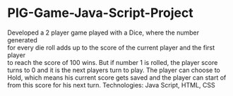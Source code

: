 # PIG-Game-Java-Script-Project
Developed a 2 player game played with a Dice, where the number generated           
for every die roll adds up to the score of the current player and the first player  
to reach the score of 100 wins. But if number 1 is rolled, the player score 
turns to 0 and it is the next players turn to play. The player can choose to 
Hold, which means his current score gets saved and the player can start of 
from this score for his next turn.
Technologies: Java Script, HTML, CSS
